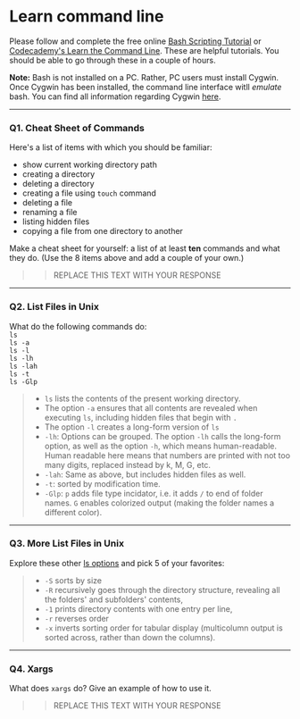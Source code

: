# Learn command line

Please follow and complete the free online [Bash Scripting Tutorial](https://ryanstutorials.net/bash-scripting-tutorial/) or [Codecademy's Learn the Command Line](https://www.codecademy.com/learn/learn-the-command-line). These are helpful tutorials. You should be able to go through these in a couple of hours.

**Note:** Bash is not installed on a PC. Rather, PC users must install Cygwin. Once Cygwin has been installed, the command line interface witll _emulate_ bash. You can find all information regarding Cygwin [here](https://www.cygwin.com/).

---

### Q1.  Cheat Sheet of Commands  

Here's a list of items with which you should be familiar:  
* show current working directory path
* creating a directory
* deleting a directory
* creating a file using `touch` command
* deleting a file
* renaming a file
* listing hidden files
* copying a file from one directory to another

Make a cheat sheet for yourself: a list of at least **ten** commands and what they do.  (Use the 8 items above and add a couple of your own.)  

> > REPLACE THIS TEXT WITH YOUR RESPONSE

---

### Q2.  List Files in Unix   

What do the following commands do:  
`ls`  
`ls -a`  
`ls -l`  
`ls -lh`  
`ls -lah`  
`ls -t`  
`ls -Glp`  

> - `ls` lists the contents of the present working directory.
> -  The option `-a` ensures that all contents are revealed when executing `ls`, including hidden files that begin with `.` 
> - The option `-l` creates a long-form version of `ls`
> - `-lh`: Options can be grouped. The option `-lh` calls the long-form option, as well as the option `-h`, which means human-readable. Human readable here means that numbers are printed with not too many digits, replaced instead by k, M, G, etc. 
> - `-lah`: Same as above, but includes hidden files as well.
> - `-t`: sorted by modification time.
> - `-Glp`: `p` adds file type incidator, i.e. it adds `/` to end of folder names. `G` enables colorized output (making the folder names a different color). 

---

### Q3.  More List Files in Unix  

Explore these other [ls options](http://www.techonthenet.com/unix/basic/ls.php) and pick 5 of your favorites:

> - `-S` sorts by size
> - `-R` recursively goes through the directory structure, revealing all the folders' and subfolders' contents,
> - `-1` prints directory contents with one entry per line,  
> - `-r` reverses order
> - `-x` inverts sorting order for tabular display (multicolumn output is sorted across, rather than down the columns).
---

### Q4.  Xargs   

What does `xargs` do? Give an example of how to use it.

> > REPLACE THIS TEXT WITH YOUR RESPONSE

 


